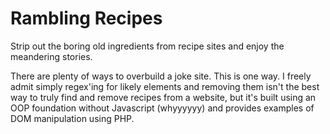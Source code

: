 # Rambling Recipes

Strip out the boring old ingredients from recipe sites and enjoy the meandering stories.

There are plenty of ways to overbuild a joke site. This is one way. I freely admit simply regex'ing for likely elements and removing them isn't the best way to truly find and remove recipes from a website, but it's built using an OOP foundation without Javascript (whyyyyyy) and provides examples of DOM manipulation using PHP.